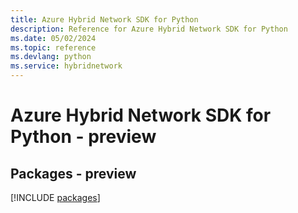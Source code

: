 ```yaml
---
title: Azure Hybrid Network SDK for Python
description: Reference for Azure Hybrid Network SDK for Python
ms.date: 05/02/2024
ms.topic: reference
ms.devlang: python
ms.service: hybridnetwork
---
```

# Azure Hybrid Network SDK for Python - preview
## Packages - preview
[!INCLUDE [packages](hybrid-network-index.md)]